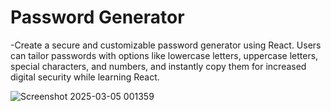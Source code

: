 # Password Generator 
-Create a secure and customizable password generator using React. Users can tailor passwords with options like lowercase letters, uppercase letters, special characters, and numbers, and instantly copy them for increased digital security while learning React.

![Screenshot 2025-03-05 001359](https://github.com/user-attachments/assets/62c5a2c4-90a8-4a83-8b97-788e483242de)
